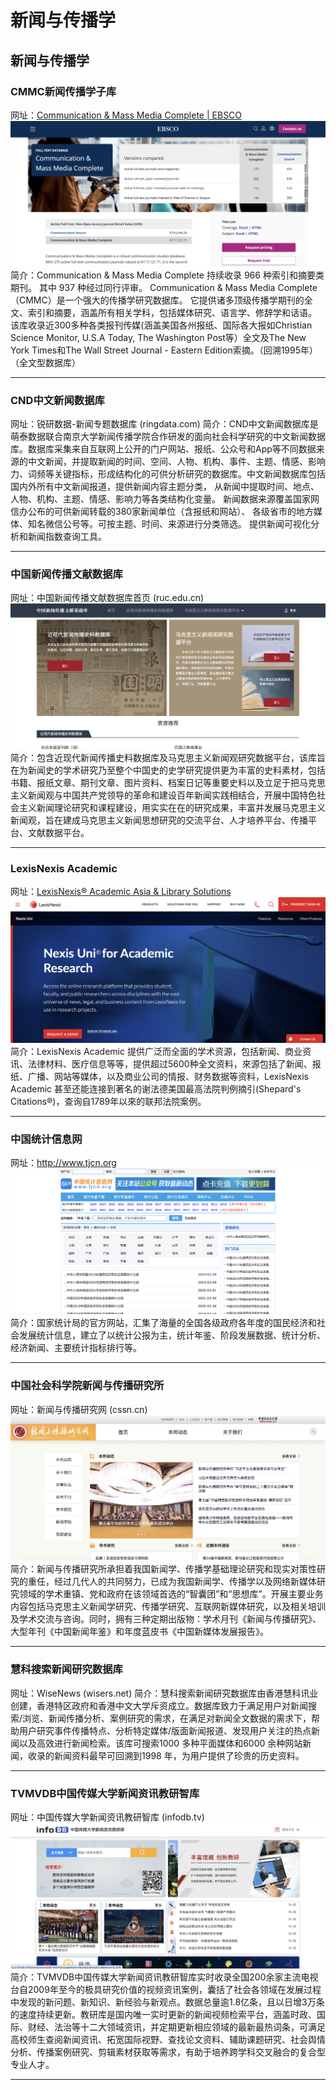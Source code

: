 # 新闻与传播学
## 新闻与传播学
### CMMC新闻传播学子库
网址：[Communication & Mass Media Complete | EBSCO](https://www.ebsco.com/products/research-databases/communication-mass-media-complete)
![](images/ebsco2.png)
简介：Communication & Mass Media Complete 持续收录 966 种索引和摘要类期刊。 其中 937 种经过同行评审。 Communication & Mass Media Complete（CMMC）是一个强大的传播学研究数据库。 它提供诸多顶级传播学期刊的全文、索引和摘要，涵盖所有相关学科，包括媒体研究、语言学、修辞学和话语。
该库收录近300多种各类报刊传媒(涵盖美国各州报纸、国际各大报如Christian Science Monitor, U.S.A Today, The Washington Post等）全文及The New York Times和The Wall Street Journal - Eastern Edition索摘。（回溯1995年）（全文型数据库）

---

### CND中文新闻数据库
网址：锐研数据-新闻专题数据库 (ringdata.com)
简介：CND中文新闻数据库是萌泰数据联合南京大学新闻传播学院合作研发的面向社会科学研究的中文新闻数据库。数据库采集来自互联网上公开的门户网站、报纸、公众号和App等不同数据来源的中文新闻，并提取新闻的时间、空间、人物、机构、事件、主题、情感、影响力、词频等关键指标，形成结构化的可供分析研究的数据库。中文新闻数据库包括国内外所有中文新闻报道，提供新闻内容主题分类， 从新闻中提取时间、地点、人物、机构、主题、情感、影响力等各类结构化变量。 新闻数据来源覆盖国家网信办公布的可供新闻转载的380家新闻单位（含报纸和网站）、 各级省市的地方媒体、知名微信公号等。可按主题、时间、来源进行分类筛选。 提供新闻可视化分析和新闻指数查询工具。

---

### 中国新闻传播文献数据库
网址：中国新闻传播文献数据库首页 (ruc.edu.cn)
![](images/ruc.png)
简介：包含近现代新闻传播史料数据库及马克思主义新闻观研究数据平台，该库旨在为新闻史的学术研究乃至整个中国史的史学研究提供更为丰富的史料素材，包括书籍、报纸文章、期刊文章、图片资料、档案日记等重要史料以及立足于把马克思主义新闻观与中国共产党领导的革命和建设百年新闻实践相结合，开展中国特色社会主义新闻理论研究和课程建设，用实实在在的研究成果，丰富并发展马克思主义新闻观，旨在建成马克思主义新闻思想研究的交流平台、人才培养平台、传播平台、文献数据平台。

---

### LexisNexis Academic
网址：[LexisNexis® Academic Asia & Library Solutions](https://www.lexisnexis.com/en-us/professional/academic)
![](images/ln.png)
简介：LexisNexis Academic 提供广泛而全面的学术资源，包括新闻、商业资讯、法律材料、医疗信息等等，提供超过5600种全文资料，來源包括了新闻、报纸、广播、网站等媒体，以及商业公司的情报、财务数据等资料，LexisNexis Academic 甚至还能连接到著名的谢法德美国最高法院判例摘引(Shepard's Citations®)，查询自1789年以來的联邦法院案例。

---

### 中国统计信息网
网址：http://www.tjcn.org
![](images/tjcn.png)
简介：国家统计局的官方网站，汇集了海量的全国各级政府各年度的国民经济和社会发展统计信息，建立了以统计公报为主，统计年鉴、阶段发展数据、统计分析、经济新闻、主要统计指标排行等。

---

### 中国社会科学院新闻与传播研究所
网址：新闻与传播研究网 (cssn.cn)
![](images/cssn.png)
简介：新闻与传播研究所承担着我国新闻学、传播学基础理论研究和现实对策性研究的重任，经过几代人的共同努力，已成为我国新闻学、传播学以及网络新媒体研究领域的学术重镇、党和政府在该领域首选的“智囊团”和“思想库”。开展主要业务内容包括马克思主义新闻学研究、传播学研究、互联网新媒体研究，以及相关培训及学术交流与咨询。同时，拥有三种定期出版物：学术月刊《新闻与传播研究》、大型年刊《中国新闻年鉴》和年度蓝皮书《中国新媒体发展报告》。

---

### 慧科搜索新闻研究数据库
网址：WiseNews (wisers.net)
简介：慧科搜索新闻研究数据库由香港慧科讯业创建，香港特区政府和香港中文大学斥资成立。数据库致力于满足用户对新闻搜索/浏览、新闻传播分析、案例研究的需求，在满足对新闻全文数据的需求下，帮助用户研究事件传播特点、分析特定媒体/版面新闻报道、发现用户关注的热点新闻以及高效进行新闻检索。该库可搜索1000 多种平面媒体和6000 余种网站新闻，收录的新闻资料最早可回溯到1998 年，为用户提供了珍贵的历史资料。

---

### TVMVDB中国传媒大学新闻资讯教研智库
网址：中国传媒大学新闻资讯教研智库 (infodb.tv)
![](images/cuc.png)
简介：TVMVDB中国传媒大学新闻资讯教研智库实时收录全国200余家主流电视台自2009年至今的极具研究价值的视频资讯案例，囊括了社会各领域在发展过程中发现的新问题、新知识、新经验与新观点。数据总量逾1.8亿条，且以日增3万条的速度持续更新。教研库是国内唯一实时更新的新闻视频检索平台，涵盖时政、国际、财经、法治等十二大领域资讯，并定期更新相应领域的最新最热词条，可满足高校师生查阅新闻资讯、拓宽国际视野、查找论文资料、辅助课题研究、社会舆情分析、传播案例研究、剪辑素材获取等需求，有助于培养跨学科交叉融合的复合型专业人才。

---
